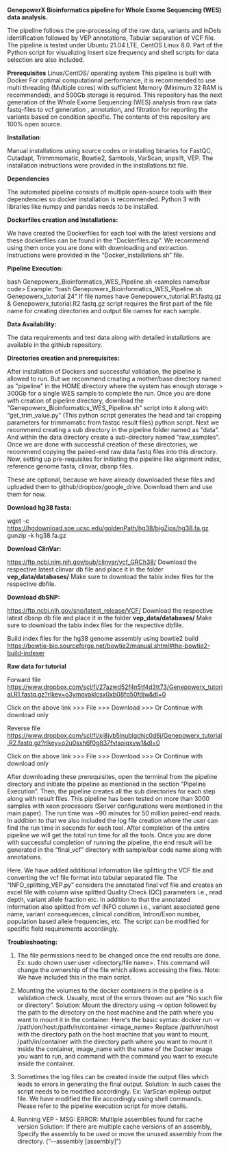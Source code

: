 **GenepowerX Bioinformatics pipeline for Whole Exome Sequencing (WES) data analysis.** 

The pipeline follows the pre-processing of the raw data, variants and InDels identification followed by VEP annotations, Tabular separation of VCF file. The pipeline is tested under Ubuntu 21.04 LTE, CentOS Linux 8.0. Part of the Python script for visualizing Insert size frequency and shell scripts for data selection are also included.

**Prerequisites**
Linux/CentOS/ operating system
This pipeline is built with Docker
For optimal computational performance, it is recommended to use multi threading (Multiple cores) with sufficient Memory (Minimum 32 RAM is recommended), and 500Gb storage is required. 
This repository has the next generation of the Whole Exome Sequencing (WES) analysis from raw data fastq-files to vcf generation , annotation, and filtration for reporting the variants based on condition specific. The contents of this repository are 100% open source. 

**Installation**:

Manual installations using source codes or installing binaries for FastQC, Cutadapt, Trimmmomatic, Bowtie2, Samtools, VarScan, snpsift, VEP. The installation instructions were provided in the installations.txt file.  

**Dependencies**

The automated pipeline consists of multiple open-source tools with their dependencies so docker installation is recommended.
Python 3 with libraries like numpy and pandas needs to be installed. 

**Dockerfiles creation and Installations:**

We have created the Dockerfiles for each tool with the latest versions and these dockerfiles can be found in the “Dockerfiles.zip”. We recommend using them once you are done with downloading and extraction. Instructions were provided in the “Docker_installations.sh” file.   

**Pipeline Execution:**

bash Genepowerx_Bioinformatics_WES_Pipeline.sh <samples name/bar code> <Number of Threads>
Example: “bash Genepowerx_Bioinformatics_WES_Pipeline.sh Genepowerx_tutorial 24”
If file names have Genepowerx_tutorial.R1.fastq.gz & Genepowerx_tutorial.R2.fastq.gz script requires the first part of the file name for creating directories and output file names for each sample.

**Data Availability:**

The data requirements and test data along with detailed installations are available in the githiub repository. 

**Directories creation and prerequisites:** 

After installation of Dockers and successful validation, the pipeline is allowed to run. But we recommend creating a mother/base directory named as "pipeline" in the HOME directory where the system has enough storage > 300Gb for a single WES sample to complete the run.
Once you are done with creation of pipeline directory, download the "Genepowerx_Bioinformatics_WES_Pipeline.sh" script into it along with “get_trim_value.py” (This python script generates the head and tail cropping parameters for trimmomatic from fastqc result files)
python script. Next we recommend creating a sub directory in the pipeline folder named as "data". And within the data directory create a sub-directory named "raw_samples". Once we are done with successful creation of these directories, we recommend copying the paired-end raw data fastq files into this directory. Now, setting up pre-requisites for initiating the pipeline like alignment index, reference genome fasta, clinvar, dbsnp files.

These are optional, because we have already downloaded these files and uploaded them to github/dropbox/google_drive. Download them and use them for now.
 
**Download hg38 fasta:** 

wget -c https://hgdownload.soe.ucsc.edu/goldenPath/hg38/bigZips/hg38.fa.gz
gunzip -k hg38.fa.gz

**Download ClinVar:**

https://ftp.ncbi.nlm.nih.gov/pub/clinvar/vcf_GRCh38/
Download the respective latest clinvar db file and place it in the folder **vep_data/databases/** 
Make sure to download the tabix index files for the respective dbfile.

**Download dbSNP:**

https://ftp.ncbi.nih.gov/snp/latest_release/VCF/
Download the respective latest dbsnp db file and place it in the folder **vep_data/databases/** 
Make sure to download the tabix index files for the respective dbfile.

Build index files for the hg38 genome assembly using bowtie2 build
https://bowtie-bio.sourceforge.net/bowtie2/manual.shtml#the-bowtie2-build-indexer

**Raw data for tutorial**

Forward file
https://www.dropbox.com/scl/fi/27azwd52f4n5tf4d3tt73/Genepowerx_tutorial.R1.fastq.gz?rlkey=o3ymovaklcsx0xb08fp50fdjw&dl=0

Click on the above link >>> File >>> Download >>> Or Continue with download only

Reverse file
https://www.dropbox.com/scl/fi/xj8jvb5lnublgchjc0d6j/Genepowerx_tutorial.R2.fastq.gz?rlkey=o2u0sxh6f0g837fvlsoiqxvw1&dl=0

Click on the above link >>> File >>> Download >>> Or Continue with download only

After downloading these prerequisites, open the terminal from the pipeline directory and initiate the pipeline as mentioned in the section “Pipeline Execution”. Then, the pipeline creates all the sub directories for each step along with result files. This pipeline has been tested on more than 3000 samples with xeon processors (Server configurations were mentioned in the main paper). The run time was ~90 minutes for 50 million paired-end reads. In addition to that we also included the log file creation where the user can find the run time in seconds for each tool. After completion of the entire pipeline we will get the total run time for all the tools. Once you are done with successful completion of running the pipeline, the end result will be generated in the “final_vcf” directory with sample/bar code name along with annotations.
 
Here. We have added additional information like splitting the VCF file and converting the vcf file format into tabular separated file. The “INFO_splitting_VEP.py” considers the annotated final vcf file and creates an excel file with column wise splitted Quality Check (QC) parameters i.e., read depth, variant allele fraction etc. In addition to that the annotated information also splitted from vcf INFO column i.e., variant associated gene name, variant consequences, clinical condition, Intron/Exon number, population based allele frequencies, etc. The script can be modified for specific field requirements accordingly. 
 
**Troubleshooting:**

1.  The file permissions need to be changed once the end results are done.
Ex: sudo chown user:user <directory/file name>. This command will change the ownership of the file which allows accessing the files. Note: We have included this in the main script. 

2.  Mounting the volumes to the docker containers in the pipeline is a validation check.
Usually, most of the errors thrown out are “No such file or directory”. 
Solution: Mount the directory using -v option followed by the path to the directory on the host machine and the path where you want to mount it in the container. 
Here's the basic syntax: 
docker run -v /path/on/host:/path/in/container <image_name> <command> 
Replace /path/on/host with the directory path on the host machine that you want to mount, /path/in/container with the directory path where you want to mount it inside the container, image_name with the name of the Docker image you want to run, and command with the command you want to execute inside the container.

3.  Sometimes the log files can be created inside the output files which leads to errors in generating the final output. 
Solution: In such cases the script needs to be modified accordingly. Ex: VarScan mpileup output file. We have modified the file accordingly using shell commands. Please refer to the pipeline execution script for more details. 

4.  Running VEP - MSG: ERROR: Multiple assemblies found for cache version 
Solution: If there are multiple cache versions of an assembly, Specify the assembly to be used or move the unused assembly from the directory.  (“--assembly [assembly]”)

